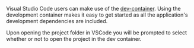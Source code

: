 Visual Studio Code users can make use of the [dev-container](https://code.visualstudio.com/learn/develop-cloud/containers). Using the development container makes it easy to get started as all the application's development dependencies are included.

Upon opening the project folder in VSCode you will be prompted to select whether or not to open the project in the dev container.
